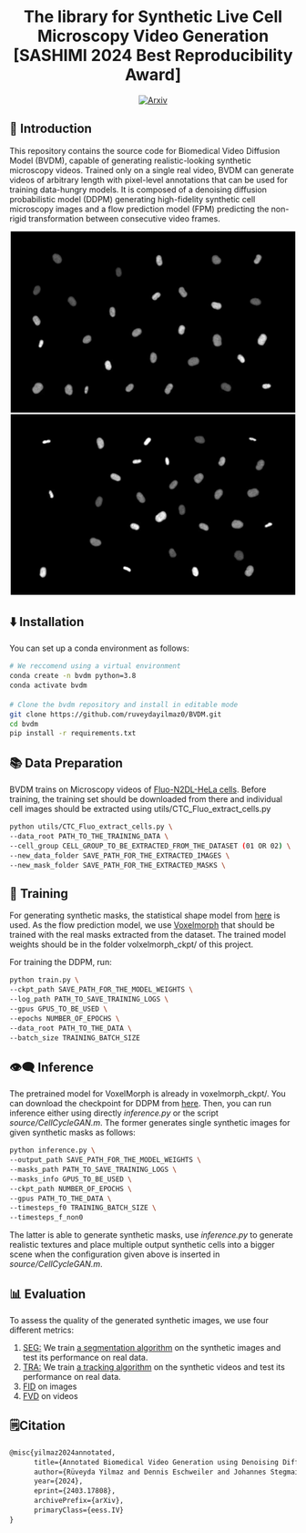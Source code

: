 <div align="center">

# The library for Synthetic Live Cell Microscopy Video Generation [SASHIMI 2024 Best Reproducibility Award]
[![Arxiv](https://img.shields.io/badge/ArXiv-2403.17808-orange.svg?color=red)](https://arxiv.org/abs/2403.17808)
</div>


## 👋 Introduction

This repository contains the source code for Biomedical Video Diffusion Model (BVDM), capable of generating realistic-looking synthetic microscopy videos. Trained only on a single real video, BVDM can generate videos of arbitrary length with pixel-level annotations that can be used for training data-hungry models. It is composed of a denoising diffusion probabilistic model (DDPM) generating high-fidelity synthetic cell microscopy images and a flow prediction model (FPM) predicting the non-rigid transformation between consecutive video frames.

<p align="center">
  <img src="Stack02.gif" width="500" style="display:inline-block;">
  <img src="Stack03.gif" width="500" style="display:inline-block;">
</p>

## ⬇️ Installation

You can set up a conda environment as follows:

```bash
# We reccomend using a virtual environment
conda create -n bvdm python=3.8
conda activate bvdm

# Clone the bvdm repository and install in editable mode
git clone https://github.com/ruveydayilmaz0/BVDM.git
cd bvdm
pip install -r requirements.txt
```

## 📚 Data Preparation
BVDM trains on Microscopy videos of [Fluo-N2DL-HeLa cells](https://celltrackingchallenge.net/2d-datasets/). Before training, the training set should be downloaded from there and individual cell images should be extracted using utils/CTC_Fluo_extract_cells.py 

```bash
python utils/CTC_Fluo_extract_cells.py \
--data_root PATH_TO_THE_TRAINING_DATA \
--cell_group CELL_GROUP_TO_BE_EXTRACTED_FROM_THE_DATASET (01 OR 02) \
--new_data_folder SAVE_PATH_FOR_THE_EXTRACTED_IMAGES \
--new_mask_folder SAVE_PATH_FOR_THE_EXTRACTED_MASKS \
```

## 💪 Training
For generating synthetic masks, the statistical shape model from [here](https://github.com/stegmaierj/CellCycleGAN.git) is used. As the flow prediction model, we use [Voxelmorph](https://github.com/voxelmorph/voxelmorph.git) that should be trained with the real masks extracted from the dataset. The trained model weights should be in the folder volxelmorph_ckpt/ of this project.  

For training the DDPM, run:
```bash
python train.py \
--ckpt_path SAVE_PATH_FOR_THE_MODEL_WEIGHTS \
--log_path PATH_TO_SAVE_TRAINING_LOGS \
--gpus GPUS_TO_BE_USED \
--epochs NUMBER_OF_EPOCHS \
--data_root PATH_TO_THE_DATA \
--batch_size TRAINING_BATCH_SIZE
```

## 👁️‍🗨️ Inference

The pretrained model for VoxelMorph is already in voxelmorph_ckpt/. You can download the checkpoint for DDPM from [here](https://drive.google.com/file/d/1h_GWuaSoLhiRIUA7-KjplE3mXFjXLwLI/view?usp=sharing). Then, you can run inference either using directly _inference.py_ or the script _source/CellCycleGAN.m_. The former generates single synthetic images for given synthetic masks as follows:

```bash
python inference.py \
--output_path SAVE_PATH_FOR_THE_MODEL_WEIGHTS \
--masks_path PATH_TO_SAVE_TRAINING_LOGS \
--masks_info GPUS_TO_BE_USED \
--ckpt_path NUMBER_OF_EPOCHS \
--gpus PATH_TO_THE_DATA \
--timesteps_f0 TRAINING_BATCH_SIZE \
--timesteps_f_non0 
```
The latter is able to generate synthetic masks, use _inference.py_ to generate realistic textures and place multiple output synthetic cells into a bigger scene when the configuration given above is inserted in _source/CellCycleGAN.m_.


## 📊 Evaluation

To assess the quality of the generated synthetic images, we use four different metrics:
1. [SEG:](http://celltrackingchallenge.net/evaluation-methodology/) We train [a segmentation algorithm](https://arxiv.org/abs/1805.11247) on the synthetic images and test its performance on real data.
2. [TRA:](http://celltrackingchallenge.net/evaluation-methodology/) We train [a tracking algorithm](https://arxiv.org/abs/2202.04731) on the synthetic videos and test its performance on real data.
3. [FID](https://github.com/universome/stylegan-v) on images
4. [FVD](https://github.com/universome/stylegan-v) on videos

## 🗒️Citation

```tex
@misc{yilmaz2024annotated,
      title={Annotated Biomedical Video Generation using Denoising Diffusion Probabilistic Models and Flow Fields}, 
      author={Rüveyda Yilmaz and Dennis Eschweiler and Johannes Stegmaier},
      year={2024},
      eprint={2403.17808},
      archivePrefix={arXiv},
      primaryClass={eess.IV}
}
```
